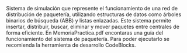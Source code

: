Sistema de simulación que represente el funcionamiento de una red de distribución de paquetería, utilizando estructuras de datos como árboles binarios de búsqueda (ABB) y 
listas enlazadas. Este sistema permite insertar, distribuir, buscar, eliminar y mover paquetes entre centrales de forma eficiente.
En MemoriaPractica.pdf encontaras una guía del funcionamiento del sistema de paquetería.
Para poder ejecutarlo se recomienda la herramienta de desarrollo CodeBlocks.
